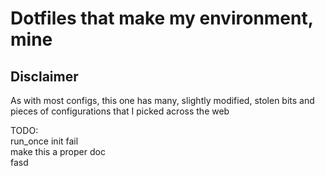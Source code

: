 # Dotfiles that make my environment, mine
## Disclaimer
As with most configs, this one has many, slightly modified, stolen bits and pieces of configurations that I picked across the web  

TODO:  
run_once init fail  
make this a proper doc  
fasd  
